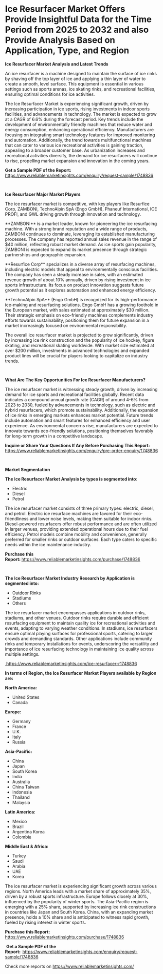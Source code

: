 <p><h1>Ice Resurfacer Market Offers Provide Insightful Data for the Time Period from 2025 to 2032 and also Provide Analysis Based on Application, Type, and Region</h1></p><p><strong>Ice Resurfacer Market Analysis and Latest Trends</strong></p>
<p><p>An ice resurfacer is a machine designed to maintain the surface of ice rinks by shaving off the top layer of ice and applying a thin layer of water to create a smooth, level surface. This equipment is essential in various settings such as sports arenas, ice skating rinks, and recreational facilities, ensuring optimal conditions for ice activities.</p><p>The Ice Resurfacer Market is experiencing significant growth, driven by increasing participation in ice sports, rising investments in indoor sports facilities, and advancements in technology. The market is expected to grow at a CAGR of 6.6% during the forecast period. Key trends include the development of environmentally friendly machines that reduce water and energy consumption, enhancing operational efficiency. Manufacturers are focusing on integrating smart technology features for improved monitoring and automation. Additionally, the trend towards multifunctional machines that can cater to various ice recreational activities is gaining traction, appealing to a broader customer base. As urbanization increases and recreational activities diversify, the demand for ice resurfacers will continue to rise, propelling market expansion and innovation in the coming years.</p></p>
<p><strong>Get a Sample PDF of the Report:&nbsp;</strong> <a href="https://www.reliablemarketinsights.com/enquiry/request-sample/1748836?utm_campaign=2639&utm_medium=2&utm_source=Github&utm_content=ia&utm_term=07032025&utm_id=ice-resurfacer">https://www.reliablemarketinsights.com/enquiry/request-sample/1748836</a></p>
<p>&nbsp;</p>
<p><strong>Ice Resurfacer Major Market Players</strong></p>
<p><p>The ice resurfacer market is competitive, with key players like Resurfice Corp, ZAMBONI, TechnoAlpin SpA (Engo GmbH), Phaneuf International, ICE PROFI, and GWL driving growth through innovation and technology.</p><p>**ZAMBONI** is a market leader, known for pioneering the ice resurfacing machine. With a strong brand reputation and a wide range of products, ZAMBONI continues to dominate, leveraging its established manufacturing processes. The company has reported annual sales revenue in the range of $40 million, reflecting robust market demand. As ice sports gain popularity, ZAMBONI is expected to expand its market presence through strategic partnerships and geographic expansion.</p><p>**Resurfice Corp** specializes in a diverse array of resurfacing machines, including electric models that appeal to environmentally conscious facilities. The company has seen a steady increase in sales, with an estimated revenue growth of about 10% annually, driven by rising investment in ice sports infrastructure. Its focus on product innovation suggests future growth potential as it explores automation and enhanced energy efficiency.</p><p>**TechnoAlpin SpA** (Engo GmbH) is recognized for its high-performance ice-making and resurfacing solutions. Engo GmbH has a growing foothold in the European market, with sales estimated at approximately $30 million. Their strategic emphasis on eco-friendly machines complements industry efforts towards sustainability, positioning them for future expansion in a market increasingly focused on environmental responsibility.</p><p>The overall ice resurfacer market is projected to grow significantly, driven by increasing ice rink construction and the popularity of ice hockey, figure skating, and recreational skating worldwide. With market size estimated at over $200 million, investments in advanced technologies and expanded product lines will be crucial for players looking to capitalize on industry trends.</p></p>
<p>&nbsp;</p>
<p><strong>What Are The Key Opportunities For Ice Resurfacer Manufacturers?</strong></p>
<p><p>The ice resurfacer market is witnessing steady growth, driven by increasing demand for ice sports and recreational facilities globally. Recent data indicates a compound annual growth rate (CAGR) of around 4-6% from 2023 to 2030, fueled by advancements in technology, such as electric and hybrid resurfacers, which promote sustainability. Additionally, the expansion of ice rinks in emerging markets enhances market potential. Future trends include automation and smart features for enhanced efficiency and user experience. As environmental concerns rise, manufacturers are expected to innovate towards eco-friendly solutions, positioning themselves favorably for long-term growth in a competitive landscape.</p></p>
<p><strong>Inquire or Share Your Questions If Any Before Purchasing This Report:</strong> <a href="https://www.reliablemarketinsights.com/enquiry/pre-order-enquiry/1748836?utm_campaign=2639&utm_medium=2&utm_source=Github&utm_content=ia&utm_term=07032025&utm_id=ice-resurfacer">https://www.reliablemarketinsights.com/enquiry/pre-order-enquiry/1748836</a></p>
<p>&nbsp;</p>
<p><strong>Market Segmentation</strong></p>
<p><strong>The Ice Resurfacer Market Analysis by types is segmented into:</strong></p>
<p><ul><li>Electric</li><li>Diesel</li><li>Petrol</li></ul></p>
<p><p>The ice resurfacer market consists of three primary types: electric, diesel, and petrol. Electric ice resurface machines are favored for their eco-friendliness and lower noise levels, making them suitable for indoor rinks. Diesel-powered resurfacers offer robust performance and are often utilized in larger venues, providing extended operational hours due to their fuel efficiency. Petrol models combine mobility and convenience, generally preferred for smaller rinks or outdoor surfaces. Each type caters to specific needs within the ice maintenance industry.</p></p>
<p><strong>Purchase this Report:&nbsp;</strong><a href="https://www.reliablemarketinsights.com/purchase/1748836?utm_campaign=2639&utm_medium=2&utm_source=Github&utm_content=ia&utm_term=07032025&utm_id=ice-resurfacer">https://www.reliablemarketinsights.com/purchase/1748836</a></p>
<p>&nbsp;</p>
<p><strong>The Ice Resurfacer Market Industry Research by Application is segmented into:</strong></p>
<p><ul><li>Outdoor Rinks</li><li>Stadiums</li><li>Others</li></ul></p>
<p><p>The ice resurfacer market encompasses applications in outdoor rinks, stadiums, and other venues. Outdoor rinks require durable and efficient resurfacing equipment to maintain quality ice for recreational activities and events, adapting to varying weather conditions. In stadiums, ice resurfacers ensure optimal playing surfaces for professional sports, catering to larger crowds and demanding standards. Other applications include community rinks and temporary installations for events, underscoring the versatility and importance of ice resurfacing technology in maintaining ice quality across multiple settings.</p></p>
<p><a href="https://www.reliablemarketinsights.com/ice-resurfacer-r1748836?utm_campaign=2639&utm_medium=2&utm_source=Github&utm_content=ia&utm_term=07032025&utm_id=ice-resurfacer">&nbsp;https://www.reliablemarketinsights.com/ice-resurfacer-r1748836</a></p>
<p><strong>In terms of Region, the Ice Resurfacer Market Players available by Region are:</strong></p>
<p>
    <p> <strong> North America: </strong>
        <ul>
            <li>United States</li>
            <li>Canada</li>
        </ul>
        </p> 
    <p> <strong> Europe: </strong>
        <ul>
            <li>Germany</li>
            <li>France</li>
            <li>U.K.</li>
            <li>Italy</li>
            <li>Russia</li>
        </ul>
        </p> 
    <p> <strong> Asia-Pacific: </strong>
        <ul>
            <li>China</li>
            <li>Japan</li>
            <li>South Korea</li>
            <li>India</li>
            <li>Australia</li>
            <li>China Taiwan</li>
            <li>Indonesia</li>
            <li>Thailand</li>
            <li>Malaysia</li>
        </ul>
        </p> 
    <p> <strong> Latin America: </strong>
        <ul>
            <li>Mexico</li>
            <li>Brazil</li>
            <li>Argentina Korea</li>
            <li>Colombia</li>
        </ul>
        </p> 
    <p> <strong> Middle East & Africa: </strong>
        <ul>
            <li>Turkey</li>
            <li>Saudi</li>
            <li>Arabia</li>
            <li>UAE</li>
            <li>Korea</li>
        </ul>
    </p>
    </p>
<p><p>The ice resurfacer market is experiencing significant growth across various regions. North America leads with a market share of approximately 35%, driven by a robust sports infrastructure. Europe follows closely at 30%, influenced by the popularity of winter sports. The Asia-Pacific region is emerging with a 25% share, supported by increasing ice rink constructions in countries like Japan and South Korea. China, with an expanding market presence, holds a 10% share and is anticipated to witness rapid growth, fueled by rising interest in winter sports.</p></p>
<p><strong>Purchase this Report: </strong><a href="https://www.reliablemarketinsights.com/purchase/1748836?utm_campaign=2639&utm_medium=2&utm_source=Github&utm_content=ia&utm_term=07032025&utm_id=ice-resurfacer">https://www.reliablemarketinsights.com/purchase/1748836</a></p>
<p>&nbsp;<strong>Get a Sample PDF of the Report:&nbsp;&nbsp;</strong><a href="https://www.reliablemarketinsights.com/enquiry/request-sample/1748836?utm_campaign=2639&utm_medium=2&utm_source=Github&utm_content=ia&utm_term=07032025&utm_id=ice-resurfacer">https://www.reliablemarketinsights.com/enquiry/request-sample/1748836</a></p>
<p><strong></strong></p>
<p>Check more reports on <a href="https://www.reliablemarketinsights.com/?utm_campaign=2639&utm_medium=2&utm_source=Github&utm_content=ia&utm_term=07032025&utm_id=ice-resurfacer">https://www.reliablemarketinsights.com/</a></p>
